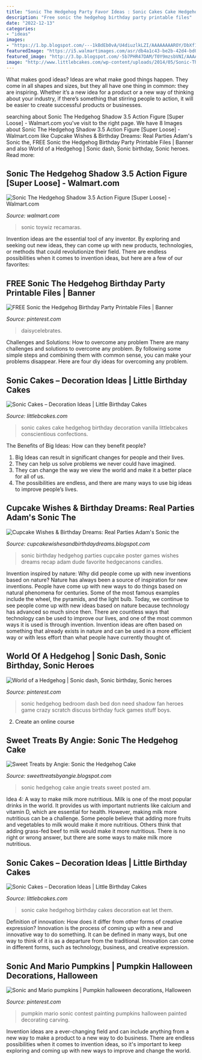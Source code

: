 ```yaml
---
title: "Sonic The Hedgehog Party Favor Ideas : Sonic Cakes Cake Hedgehog Birthday Decoration Vanilla Littlebcakes Conscientious Confections"
description: "Free sonic the hedgehog birthday party printable files"
date: "2022-12-13"
categories:
- "ideas"
images:
- "https://1.bp.blogspot.com/---1kBdEb0vA/U4diuzlkLZI/AAAAAAAAROY/DbXf1v9lO88/s1600/Sonic_the_hedgehog_poster.jpg"
featuredImage: "https://i5.walmartimages.com/asr/db4a1c43-be2b-42d4-bd07-0756d2f3cf3e_1.ff58f7544f1e52262ef1f4fa3c74bf2c.jpeg"
featured_image: "http://3.bp.blogspot.com/-5b7PHR47DAM/T0Y9mzsbVNI/AAAAAAAAAJA/9TS-OrrxnNA/s1600/sonic+cake2.jpg"
image: "http://www.littlebcakes.com/wp-content/uploads/2014/05/Sonic-The-Hedgehog-Birthday-Cake.jpg"
---
```



What makes good ideas?
Ideas are what make good things happen. They come in all shapes and sizes, but they all have one thing in common: they are inspiring. Whether it’s a new idea for a product or a new way of thinking about your industry, if there’s something that stirring people to action, it will be easier to create successful products or businesses.

	

		
searching about Sonic The Hedgehog Shadow 3.5 Action Figure [Super Loose] - Walmart.com you've visit to the right page. We have 8 Images about Sonic The Hedgehog Shadow 3.5 Action Figure [Super Loose] - Walmart.com like Cupcake Wishes &amp; Birthday Dreams: Real Parties Adam&#039;s Sonic the, FREE Sonic the Hedgehog Birthday Party Printable Files | Banner and also World of a Hedgehog | Sonic dash, Sonic birthday, Sonic heroes. Read more:
		
    
## Sonic The Hedgehog Shadow 3.5 Action Figure [Super Loose] - Walmart.com

<img loading=lazy src="https://i5.walmartimages.com/asr/db4a1c43-be2b-42d4-bd07-0756d2f3cf3e_1.ff58f7544f1e52262ef1f4fa3c74bf2c.jpeg" onerror="this.onerror=null;this.src='https://tse2.mm.bing.net/th?id=OIP.VXHw7Vk3V4P01yBDnasuKQHaNE&amp;pid=15.1';" alt="Sonic The Hedgehog Shadow 3.5 Action Figure [Super Loose] - Walmart.com">

_Source: walmart.com_

>sonic toywiz recamaras. 

	

Invention ideas are the essential tool of any inventor. By exploring and seeking out new ideas, they can come up with new products, technologies, or methods that could revolutionize their field. There are endless possibilities when it comes to invention ideas, but here are a few of our favorites:

    
## FREE Sonic The Hedgehog Birthday Party Printable Files | Banner

<img loading=lazy src="https://i.pinimg.com/736x/f1/be/89/f1be899d2f233952614fbf94df0fec95.jpg" onerror="this.onerror=null;this.src='https://tse3.mm.bing.net/th?id=OIP.3r6B9qelfHe_mvAegDGf5QHaHa&amp;pid=15.1';" alt="FREE Sonic the Hedgehog Birthday Party Printable Files | Banner">

_Source: pinterest.com_

>daisycelebrates. 

	

Challenges and Solutions: How to overcome any problem
There are many challenges and solutions to overcome any problem. By following some simple steps and combining them with common sense, you can make your problems disappear. Here are four diy ideas for overcoming any problem.

    
## Sonic Cakes – Decoration Ideas | Little Birthday Cakes

<img loading=lazy src="http://www.littlebcakes.com/wp-content/uploads/2014/05/Sonic-Cakes-Photos.jpg" onerror="this.onerror=null;this.src='https://tse3.mm.bing.net/th?id=OIP.HFbFrbDJT_R_YKpoIxl7LgHaJ4&amp;pid=15.1';" alt="Sonic Cakes – Decoration Ideas | Little Birthday Cakes">

_Source: littlebcakes.com_

>sonic cakes cake hedgehog birthday decoration vanilla littlebcakes conscientious confections. 

	

The Benefits of Big Ideas: How can they benefit people?
1. Big Ideas can result in significant changes for people and their lives.
2. They can help us solve problems we never could have imagined.
3. They can change the way we view the world and make it a better place for all of us.
4. The possibilities are endless, and there are many ways to use big ideas to improve people’s lives.

    
## Cupcake Wishes &amp; Birthday Dreams: Real Parties Adam&#039;s Sonic The

<img loading=lazy src="https://1.bp.blogspot.com/---1kBdEb0vA/U4diuzlkLZI/AAAAAAAAROY/DbXf1v9lO88/s1600/Sonic_the_hedgehog_poster.jpg" onerror="this.onerror=null;this.src='https://tse3.mm.bing.net/th?id=OIP.UUeNcE5ViWgXkMBGyIa0_wHaKL&amp;pid=15.1';" alt="Cupcake Wishes &amp; Birthday Dreams: Real Parties Adam&#039;s Sonic the">

_Source: cupcakewishesandbirthdaydreams.blogspot.com_

>sonic birthday hedgehog parties cupcake poster games wishes dreams recap adam dude favorite hedgecanons candles. 

	

Invention inspired by nature: Why did people come up with new inventions based on nature?
Nature has always been a source of inspiration for new inventions. People have come up with new ways to do things based on natural phenomena for centuries. Some of the most famous examples include the wheel, the pyramids, and the light bulb. Today, we continue to see people come up with new ideas based on nature because technology has advanced so much since then. There are countless ways that technology can be used to improve our lives, and one of the most common ways it is used is through invention. Invention ideas are often based on something that already exists in nature and can be used in a more efficient way or with less effort than what people have currently thought of.

    
## World Of A Hedgehog | Sonic Dash, Sonic Birthday, Sonic Heroes

<img loading=lazy src="https://i.pinimg.com/736x/d0/a6/dc/d0a6dc3c4ed943f2b365a113e16914e8--crazy-fans-random-stuff.jpg" onerror="this.onerror=null;this.src='https://tse2.mm.bing.net/th?id=OIP.BCDPGxy7bRs5btlFeiFhIwHaHa&amp;pid=15.1';" alt="World of a Hedgehog | Sonic dash, Sonic birthday, Sonic heroes">

_Source: pinterest.com_

>sonic hedgehog bedroom dash bed don need shadow fan heroes game crazy scratch discuss birthday fuck games stuff boys. 

	

2. Create an online course

    
## Sweet Treats By Angie: Sonic The Hedgehog Cake

<img loading=lazy src="http://3.bp.blogspot.com/-5b7PHR47DAM/T0Y9mzsbVNI/AAAAAAAAAJA/9TS-OrrxnNA/s1600/sonic+cake2.jpg" onerror="this.onerror=null;this.src='https://tse1.mm.bing.net/th?id=OIP.yKCVFHB_w10ydvFUwX8KOgHaJ4&amp;pid=15.1';" alt="Sweet Treats by Angie: Sonic the Hedgehog Cake">

_Source: sweettreatsbyangie.blogspot.com_

>sonic hedgehog cake angie treats sweet posted am. 

	

Idea 4: A way to make milk more nutritious.
Milk is one of the most popular drinks in the world. It provides us with important nutrients like calcium and vitamin D, which are essential for health. However, making milk more nutritious can be a challenge. Some people believe that adding more fruits and vegetables to milk would make it more nutritious. Others think that adding grass-fed beef to milk would make it more nutritious. There is no right or wrong answer, but there are some ways to make milk more nutritious.

    
## Sonic Cakes – Decoration Ideas | Little Birthday Cakes

<img loading=lazy src="http://www.littlebcakes.com/wp-content/uploads/2014/05/Sonic-The-Hedgehog-Birthday-Cake.jpg" onerror="this.onerror=null;this.src='https://tse1.mm.bing.net/th?id=OIP.3Sy68UgKiYQK4UEI0LJdSwHaGf&amp;pid=15.1';" alt="Sonic Cakes – Decoration Ideas | Little Birthday Cakes">

_Source: littlebcakes.com_

>sonic cake hedgehog birthday cakes decoration eat let them. 

	

Definition of innovation: How does it differ from other forms of creative expression?
Innovation is the process of coming up with a new and innovative way to do something. It can be defined in many ways, but one way to think of it is as a departure from the traditional. Innovation can come in different forms, such as technology, business, and creative expression.

    
## Sonic And Mario Pumpkins | Pumpkin Halloween Decorations, Halloween

<img loading=lazy src="https://i.pinimg.com/736x/47/88/c9/4788c9b837d2244d1697e99dc9531af4--mario-pumpkin-pumpkin-contest.jpg" onerror="this.onerror=null;this.src='https://tse1.mm.bing.net/th?id=OIP.B-7hxBpWfH12K5i9vzubUgHaFw&amp;pid=15.1';" alt="Sonic and Mario pumpkins | Pumpkin halloween decorations, Halloween">

_Source: pinterest.com_

>pumpkin mario sonic contest painting pumpkins halloween painted decorating carving. 

	

Invention ideas are a ever-changing field and can include anything from a new way to make a product to a new way to do business. There are endless possibilities when it comes to invention ideas, so it's important to keep exploring and coming up with new ways to improve and change the world.

